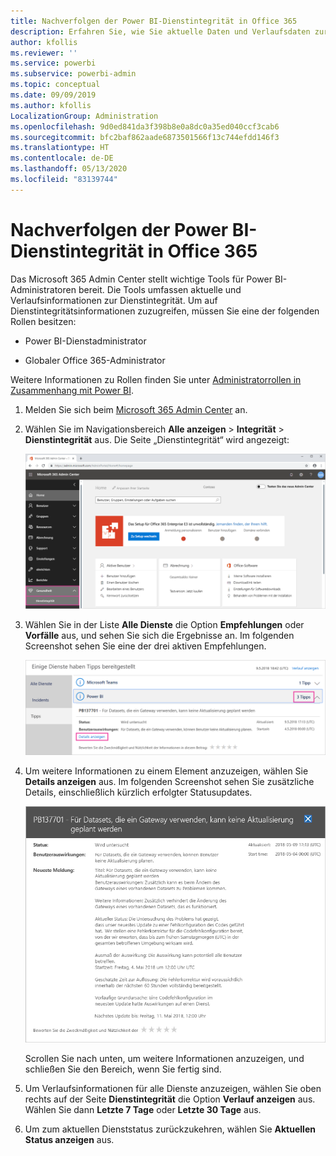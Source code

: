 ```yaml
---
title: Nachverfolgen der Power BI-Dienstintegrität in Office 365
description: Erfahren Sie, wie Sie aktuelle Daten und Verlaufsdaten zur Dienstintegrität im Microsoft 365 Admin Center anzeigen.
author: kfollis
ms.reviewer: ''
ms.service: powerbi
ms.subservice: powerbi-admin
ms.topic: conceptual
ms.date: 09/09/2019
ms.author: kfollis
LocalizationGroup: Administration
ms.openlocfilehash: 9d0ed841da3f398b8e0a8dc0a35ed040ccf3cab6
ms.sourcegitcommit: bfc2baf862aade6873501566f13c744efdd146f3
ms.translationtype: HT
ms.contentlocale: de-DE
ms.lasthandoff: 05/13/2020
ms.locfileid: "83139744"
---
```

# <a name="track-power-bi-service-health-in-office-365"></a>Nachverfolgen der Power BI-Dienstintegrität in Office 365

Das Microsoft 365 Admin Center stellt wichtige Tools für Power BI-Administratoren bereit. Die Tools umfassen aktuelle und Verlaufsinformationen zur Dienstintegrität. Um auf Dienstintegritätsinformationen zuzugreifen, müssen Sie eine der folgenden Rollen besitzen:

* Power BI-Dienstadministrator

* Globaler Office 365-Administrator

Weitere Informationen zu Rollen finden Sie unter [Administratorrollen in Zusammenhang mit Power BI](service-admin-administering-power-bi-in-your-organization.md#administrator-roles-related-to-power-bi).

1. Melden Sie sich beim [Microsoft 365 Admin Center](https://portal.office.com/adminportal) an.

1. Wählen Sie im Navigationsbereich **Alle anzeigen** > **Integrität** > **Dienstintegrität** aus. Die Seite „Dienstintegrität“ wird angezeigt:

    ![Screenshot des Microsoft 365 Admin Centers, in dem die Optionen „Integrität“ und „Dienstintegrität“ hervorgehoben sind.](media/service-admin-health/service-health-tile.png)

1. Wählen Sie in der Liste **Alle Dienste** die Option **Empfehlungen** oder **Vorfälle** aus, und sehen Sie sich die Ergebnisse an. Im folgenden Screenshot sehen Sie eine der drei aktiven Empfehlungen.

    ![Screenshot der Seite „Dienstintegrität“ mit den drei Empfehlungen für Power BI und der hervorgehobenen Option „Details anzeigen“.](media/service-admin-health/active-advisories.png)

1. Um weitere Informationen zu einem Element anzuzeigen, wählen Sie **Details anzeigen** aus. Im folgenden Screenshot sehen Sie zusätzliche Details, einschließlich kürzlich erfolgter Statusupdates.

    ![Screenshot der Details der Empfehlung.](media/service-admin-health/advisory-details.png)

    Scrollen Sie nach unten, um weitere Informationen anzuzeigen, und schließen Sie den Bereich, wenn Sie fertig sind.

1. Um Verlaufsinformationen für alle Dienste anzuzeigen, wählen Sie oben rechts auf der Seite **Dienstintegrität** die Option **Verlauf anzeigen** aus. Wählen Sie dann **Letzte 7 Tage** oder **Letzte 30 Tage** aus. 

1. Um zum aktuellen Dienststatus zurückzukehren, wählen Sie **Aktuellen Status anzeigen** aus.